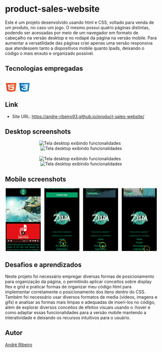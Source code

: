 # product-sales-website

Este é um projeto desenvolvido usando html e CSS, voltado para venda de um produto, no caso um jogo. O mesmo possui quatro páginas distintas, podendo ser acessadas por meio de um navegador em formato de cabeçalho na versão desktop e no rodapé da página na versão mobile. Para aumentar a versatilidade das páginas criei apenas uma versão responsiva que atendessem tanto a dispositivos mobile quanto Ipads, deixando o código o mais enxuto e organizado possível.

## Tecnologias empregadas

<div style="display: inline_block"><br>
  <img align="center" alt="HTML" height="30" width="40" src="https://raw.githubusercontent.com/devicons/devicon/master/icons/html5/html5-original.svg">
  <img align="center" alt="CSS" height="30" width="40" src="https://raw.githubusercontent.com/devicons/devicon/master/icons/css3/css3-original.svg">
</div>

## Link
- Site URL: https://andre-ribeiro93.github.io/product-sales-website/

## Desktop screenshots

<div align="center">
  <img width="49%" src="/medias_readme/desktop/TOTKproject-home.gif" alt="Tela desktop exibindo funcionalidades">
  &nbsp;
  <img width="49%" src="/medias_readme/desktop/TOTKproject-mundo.gif" alt="Tela desktop exibindo funcionalidades">
</div>
<br>
<div align="center">
  <img width="49%" src="/medias_readme/desktop/TOTKproject-per.gif" alt="Tela desktop exibindo funcionalidades">
  &nbsp;
  <img width="49%" src="/medias_readme/desktop/TOTKproject-hab.gif" alt="Tela desktop exibindo funcionalidades">
</div>

## Mobile screenshots

<div align="center">
  <img width="23%" src="/medias_readme/mob/mobile-TOTKproject-home.gif" alt="Tela mobile exibindo funcionalidades">
  &nbsp;
  <img width="23%" src="/medias_readme/mob/mobile-TOTKproject-mundo.gif" alt="Tela mobile exibindo funcionalidades">
  &nbsp;
  <img width="23%" src="/medias_readme/mob/mobile-TOTKproject-per.gif" alt="Tela mobile exibindo funcionalidades">
  &nbsp;
  <img width="23%" src="/medias_readme/mob/mobile-TOTKproject-hab.gif" alt="Tela mobile exibindo funcionalidades">
</div>

## Desafios e aprendizados

Neste projeto foi necessário empregar diversas formas de posicionamento para organização da página, o permitindo aplicar conceitos sobre display flex e grid e praticar formas de organizar meu código html para implementar corretamente o posicionamento dos itens dentro do CSS. Também foi necessário usar diversos formatos de media (vídeos, imagens e gifs) e analisar as formas mais limpas e adequadas de inseri-los no código, além de explorar diversos conceitos de efeitos visuais usando o :hover e como adaptar essas funcionalidades para a versão mobile mantendo a interatividade e deixando os recursos intuitivos para o usuário.

## Autor

[André Ribeiro](https://www.linkedin.com/in/andr%C3%A9-ribeiro-a22139237)
